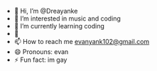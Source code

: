 - 👋 Hi, I’m @Dreayanke
- 👀 I’m interested in music and coding
- 🌱 I’m currently learning coding 
- 💞️
- 📫 How to reach me evanyank102@gmail.com 
- 😄 Pronouns: evan
- ⚡ Fun fact: im gay

<!---
Dreayanke/Dreayanke is a ✨ special ✨ repository because its `README.md` (this file) appears on your GitHub profile.
You can click the Preview link to take a look at your changes.
--->
